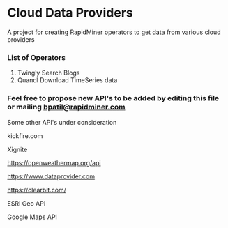 Cloud Data Providers
=============================

A  project for creating RapidMiner operators to get data from various cloud providers 



### List of Operators 
1. Twingly Search Blogs 
2. Quandl Download TimeSeries data


### Feel free to propose new API's to be added by editing this file or mailing bpatil@rapidminer.com

Some other API's under consideration 

kickfire.com 

Xignite 

https://openweathermap.org/api 

https://www.dataprovider.com 

https://clearbit.com/ 

ESRI Geo API 

Google Maps API 


